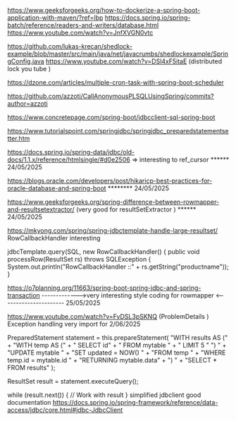https://www.geeksforgeeks.org/how-to-dockerize-a-spring-boot-application-with-maven/?ref=lbp
https://docs.spring.io/spring-batch/reference/readers-and-writers/database.html
https://www.youtube.com/watch?v=JnfXVGN0vtc

https://github.com/lukas-krecan/shedlock-example/blob/master/src/main/java/net/javacrumbs/shedlockexample/SpringConfig.java
https://www.youtube.com/watch?v=DSl4xF5itaE    (distributed lock you tube ) 

https://dzone.com/articles/multiple-cron-task-with-spring-boot-scheduler

https://github.com/azzoti/CallAnonymousPLSQLUsingSpring/commits?author=azzoti


https://www.concretepage.com/spring-boot/jdbcclient-sql-spring-boot

https://www.tutorialspoint.com/springjdbc/springjdbc_preparedstatementsetter.htm

https://docs.spring.io/spring-data/jdbc/old-docs/1.1.x/reference/htmlsingle/#d0e2506   => interesting to ref_cursor  ****** 24/05/2025

https://blogs.oracle.com/developers/post/hikaricp-best-practices-for-oracle-database-and-spring-boot   ********    24/05/2025

https://www.geeksforgeeks.org/spring-difference-between-rowmapper-and-resultsetextractor/  (very good for resultSetExtractor ) ****** 24/05/2025


https://mkyong.com/spring/spring-jdbctemplate-handle-large-resultset/     RowCallbackHandler interesting

jdbcTemplate.query(SQL, new RowCallbackHandler() {
  public void processRow(ResultSet rs) throws SQLException {
    System.out.println("RowCallbackHandler ::" + rs.getString("productname"));
  }


  https://o7planning.org/11663/spring-boot-spring-jdbc-and-spring-transaction  ------------->very interesting style coding for rowmapper <---------------------- 25/05/2025

  https://www.youtube.com/watch?v=FvDSL3pSKNQ   (ProblemDetails ) Exception handling very import for 2/06/2025


  PreparedStatement statement = this.prepareStatement(
    "WITH results AS (" +
        "WITH temp AS (" +
        "    SELECT id" +
        "    FROM mytable " +
        "    LIMIT 5 "
        ") " +
        "UPDATE mytable " +
        "SET updated = NOW() " +
        "FROM temp " +
        "WHERE temp.id = mytable.id " +
        "RETURNING mytable.data" +
    ") " +
    "SELECT * FROM results"
);

ResultSet result = statement.executeQuery();

while (result.next()) {
    // Work with result
}
simplified jdbclient  good documentation
https://docs.spring.io/spring-framework/reference/data-access/jdbc/core.html#jdbc-JdbcClient
